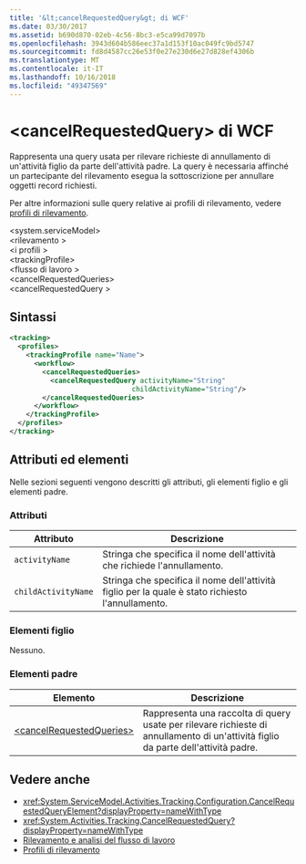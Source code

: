 ```yaml
---
title: '&lt;cancelRequestedQuery&gt; di WCF'
ms.date: 03/30/2017
ms.assetid: b690d870-02eb-4c56-8bc3-e5ca99d7097b
ms.openlocfilehash: 3943d604b586eec37a1d153f10ac049fc9bd5747
ms.sourcegitcommit: fd8d4587cc26e53f0e27e230d6e27d828ef4306b
ms.translationtype: MT
ms.contentlocale: it-IT
ms.lasthandoff: 10/16/2018
ms.locfileid: "49347569"
---
```

# <a name="ltcancelrequestedquerygt-of-wcf"></a>&lt;cancelRequestedQuery&gt; di WCF

Rappresenta una query usata per rilevare richieste di annullamento di un'attività figlio da parte dell'attività padre. La query è necessaria affinché un partecipante del rilevamento esegua la sottoscrizione per annullare oggetti record richiesti.  
  
Per altre informazioni sulle query relative ai profili di rilevamento, vedere [profili di rilevamento](../../../../../docs/framework/windows-workflow-foundation/tracking-profiles.md).
  
\<system.serviceModel>  
\<rilevamento >  
\<i profili >  
\<trackingProfile>  
\<flusso di lavoro >  
\<cancelRequestedQueries>  
\<cancelRequestedQuery >  
  
## <a name="syntax"></a>Sintassi  
  
```xml
<tracking>
  <profiles>
    <trackingProfile name="Name">
      <workflow>
        <cancelRequestedQueries>
          <cancelRequestedQuery activityName="String"
                              childActivityName="String"/>
        </cancelRequestedQueries>
      </workflow>
    </trackingProfile>
  </profiles>
</tracking>  
```

## <a name="attributes-and-elements"></a>Attributi ed elementi

Nelle sezioni seguenti vengono descritti gli attributi, gli elementi figlio e gli elementi padre.

### <a name="attributes"></a>Attributi  
  
|Attributo|Descrizione|  
|---------------|-----------------|  
|`activityName`|Stringa che specifica il nome dell'attività che richiede l'annullamento.|  
|`childActivityName`|Stringa che specifica il nome dell'attività figlio per la quale è stato richiesto l'annullamento.|  
  
### <a name="child-elements"></a>Elementi figlio

Nessuno.
  
### <a name="parent-elements"></a>Elementi padre
  
|Elemento|Descrizione|  
|-------------|-----------------|  
|[\<cancelRequestedQueries>](cancelrequestedqueries-of-wcf.md)|Rappresenta una raccolta di query usate per rilevare richieste di annullamento di un'attività figlio da parte dell'attività padre.|  
  
## <a name="see-also"></a>Vedere anche  

- <xref:System.ServiceModel.Activities.Tracking.Configuration.CancelRequestedQueryElement?displayProperty=nameWithType>
- <xref:System.Activities.Tracking.CancelRequestedQuery?displayProperty=nameWithType>
- [Rilevamento e analisi del flusso di lavoro](../../../../../docs/framework/windows-workflow-foundation/workflow-tracking-and-tracing.md)
- [Profili di rilevamento](../../../../../docs/framework/windows-workflow-foundation/tracking-profiles.md)
